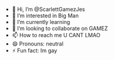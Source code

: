 - 👋 Hi, I’m @ScarlettGamezJes
- 👀 I’m interested in Big Man
- 🌱 I’m currently learning 
- 💞️ I’m looking to collaborate on GAMEZ
- 📫 How to reach me U CANT LMAO
- 😄 Pronouns: neutral
- ⚡ Fun fact: Im gay

<!---
ScarlettGamezJes/ScarlettGamezJes is a ✨ special ✨ repository because its `README.md` (this file) appears on your GitHub profile.
You can click the Preview link to take a look at your changes.
--->
